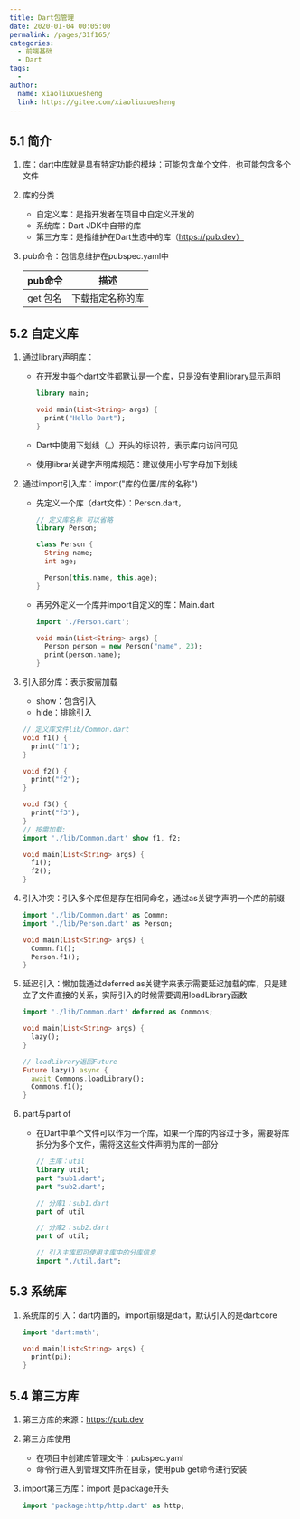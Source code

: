 ```yaml
---
title: Dart包管理
date: 2020-01-04 00:05:00
permalink: /pages/31f165/
categories:
  - 前端基础
  - Dart
tags:
  - 
author: 
  name: xiaoliuxuesheng
  link: https://gitee.com/xiaoliuxuesheng
---
```


## 5.1 简介

1. 库：dart中库就是具有特定功能的模块：可能包含单个文件，也可能包含多个文件

2. 库的分类

   - 自定义库：是指开发者在项目中自定义开发的
   - 系统库：Dart JDK中自带的库
   - 第三方库：是指维护在Dart生态中的库（https://pub.dev）

3. pub命令：包信息维护在pubspec.yaml中

   | pub命令  | 描述             |
   | -------- | ---------------- |
   | get 包名 | 下载指定名称的库 |

## 5.2 自定义库

1. 通过library声明库：

   - 在开发中每个dart文件都默认是一个库，只是没有使用library显示声明

     ```dart
     library main;
     
     void main(List<String> args) {
       print("Hello Dart");
     }
     ```

   - Dart中使用下划线（_）开头的标识符，表示库内访问可见

   - 使用librar关键字声明库规范：建议使用小写字母加下划线

2. 通过import引入库：import("库的位置/库的名称")

   - 先定义一个库（dart文件）：Person.dart，

     ```dart
     // 定义库名称 可以省略
     library Person;
     
     class Person {
       String name;
       int age;
     
       Person(this.name, this.age);
     }
     ```

   - 再另外定义一个库并import自定义的库：Main.dart

     ```dart
     import './Person.dart';
     
     void main(List<String> args) {
       Person person = new Person("name", 23);
       print(person.name);
     }
     ```

3. 引入部分库：表示按需加载

   - show：包含引入
   - hide：排除引入

   ```dart
   // 定义库文件lib/Common.dart
   void f1() {
     print("f1");
   }
   
   void f2() {
     print("f2");
   }
   
   void f3() {
     print("f3");
   }
   // 按需加载:
   import './lib/Common.dart' show f1, f2;
   
   void main(List<String> args) {
     f1();
     f2();
   }
   ```

4. 引入冲突：引入多个库但是存在相同命名，通过as关键字声明一个库的前缀

   ```dart
   import './lib/Common.dart' as Commn;
   import './lib/Person.dart' as Person;
   
   void main(List<String> args) {
     Commn.f1();
     Person.f1();
   }
   ```

5. 延迟引入：懒加载通过deferred as关键字来表示需要延迟加载的库，只是建立了文件直接的关系，实际引入的时候需要调用loadLibrary函数 

   ```dart
   import './lib/Common.dart' deferred as Commons;
   
   void main(List<String> args) {
     lazy();
   }
   
   // loadLibrary返回Future
   Future lazy() async {
     await Commons.loadLibrary();
     Commons.f1();
   }
   ```

6. part与part of

   - 在Dart中单个文件可以作为一个库，如果一个库的内容过于多，需要将库拆分为多个文件，需将这这些文件声明为库的一部分

     ```dart
     // 主库：util
     library util;
     part "sub1.dart";
     part "sub2.dart";
     
     // 分库1：sub1.dart
     part of util
     
     // 分库2：sub2.dart
     part of util;
     
     // 引入主库即可使用主库中的分库信息
     import "./util.dart";
     ```

## 5.3 系统库

1. 系统库的引入：dart内置的，import前缀是dart，默认引入的是dart:core

   ```dart
   import 'dart:math';
   
   void main(List<String> args) {
     print(pi);
   }
   ```

## 5.4 第三方库

1. 第三方库的来源：https://pub.dev

2. 第三方库使用

   - 在项目中创建库管理文件：pubspec.yaml
   - 命令行进入到管理文件所在目录，使用pub get命令进行安装

3. import第三方库：import 是package开头

   ```dart
   import 'package:http/http.dart' as http;
   ```

   
